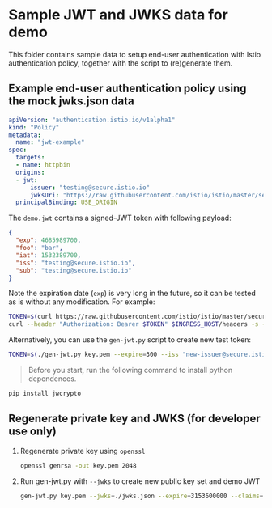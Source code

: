 # Sample JWT and JWKS data for demo

This folder contains sample data to setup end-user authentication with Istio authentication policy, together with the script to (re)generate them.

## Example end-user authentication policy using the mock jwks.json data

```yaml
apiVersion: "authentication.istio.io/v1alpha1"
kind: "Policy"
metadata:
  name: "jwt-example"
spec:
  targets:
  - name: httpbin
  origins:
  - jwt:
      issuer: "testing@secure.istio.io"
      jwksUri: "https://raw.githubusercontent.com/istio/istio/master/security/tools/jwt/samples/jwks.json"
  principalBinding: USE_ORIGIN
```

The `demo.jwt` contains a signed-JWT token with following payload:

```json
{
  "exp": 4685989700,
  "foo": "bar",
  "iat": 1532389700,
  "iss": "testing@secure.istio.io",
  "sub": "testing@secure.istio.io"
}
```

Note the expiration date (`exp`) is very long in the future, so it can be tested as is without any modification. For example:

```bash
TOKEN=$(curl https://raw.githubusercontent.com/istio/istio/master/security/tools/jwt/samples/demo.jwt -s)
curl --header "Authorization: Bearer $TOKEN" $INGRESS_HOST/headers -s -o /dev/null -w "%{http_code}\n"
```

Alternatively, you can use the `gen-jwt.py` script to create new test token:

```bash
TOKEN=$(./gen-jwt.py key.pem --expire=300 --iss "new-issuer@secure.istio.io")
```

> Before you start, run the following command to install python dependences.

```bash
pip install jwcrypto
```

## Regenerate private key and JWKS (for developer use only)

1. Regenerate private key using `openssl`

    ```bash
    openssl genrsa -out key.pem 2048
    ```

1. Run gen-jwt.py with `--jwks` to create new public key set and demo JWT

    ```bash
    gen-jwt.py key.pem --jwks=./jwks.json --expire=3153600000 --claims=foo:bar > demo.jwt
    ```
